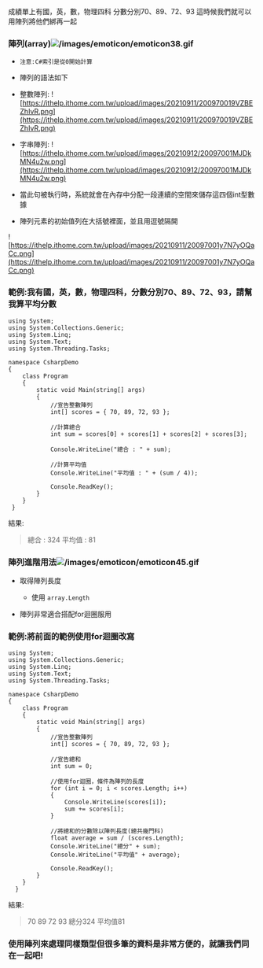 成績單上有國，英，數，物理四科
分數分別70、89、72、93
這時候我們就可以用陣列將他們綁再一起

### 陣列(array)![/images/emoticon/emoticon38.gif](/images/emoticon/emoticon38.gif)
* `注意:C#索引是從0開始計算`
* 陣列的語法如下

* 整數陣列:
![https://ithelp.ithome.com.tw/upload/images/20210911/200970019VZBEZhIvR.png](https://ithelp.ithome.com.tw/upload/images/20210911/200970019VZBEZhIvR.png)

* 字串陣列:
![https://ithelp.ithome.com.tw/upload/images/20210912/20097001MJDkMN4u2w.png](https://ithelp.ithome.com.tw/upload/images/20210912/20097001MJDkMN4u2w.png)

* 當此句被執行時，系統就會在內存中分配一段連續的空間來儲存這四個int型數據
* 陣列元素的初始值列在大括號裡面，並且用逗號隔開

![https://ithelp.ithome.com.tw/upload/images/20210911/20097001y7N7yOQaCc.png](https://ithelp.ithome.com.tw/upload/images/20210911/20097001y7N7yOQaCc.png)

### 範例:我有國，英，數，物理四科，分數分別70、89、72、93，請幫我算平均分數
```
using System;
using System.Collections.Generic;
using System.Linq;
using System.Text;
using System.Threading.Tasks;

namespace CsharpDemo
{
    class Program
    {
        static void Main(string[] args)
        {
            //宣告整數陣列
            int[] scores = { 70, 89, 72, 93 };

            //計算總合
            int sum = scores[0] + scores[1] + scores[2] + scores[3];

            Console.WriteLine("總合 : " + sum);

            //計算平均值
            Console.WriteLine("平均值 : " + (sum / 4));

            Console.ReadKey();
        }
    }
 }
 ```
 
 結果:
 >總合 : 324
平均值 : 81

### 陣列進階用法![/images/emoticon/emoticon45.gif](/images/emoticon/emoticon45.gif)
* 取得陣列長度
    * 使用 `array.Length`

* 陣列非常適合搭配for迴圈服用

### 範例:將前面的範例使用for迴圈改寫
```
using System;
using System.Collections.Generic;
using System.Linq;
using System.Text;
using System.Threading.Tasks;

namespace CsharpDemo
{
    class Program
    {
        static void Main(string[] args)
        {
            //宣告整數陣列
            int[] scores = { 70, 89, 72, 93 };

            //宣告總和
            int sum = 0;

            //使用for迴圈，條件為陣列的長度
            for (int i = 0; i < scores.Length; i++)
            {
                Console.WriteLine(scores[i]);
                sum += scores[i];
            }

            //將總和的分數除以陣列長度(總共幾門科)
            float average = sum / (scores.Length);
            Console.WriteLine("總分" + sum);
            Console.WriteLine("平均值" + average);

            Console.ReadKey();
        }
    }
  }
  ```
  
  結果:
  >70
89
72
93
總分324
平均值81

### 使用陣列來處理同樣類型但很多筆的資料是非常方便的，就讓我們同在一起吧!